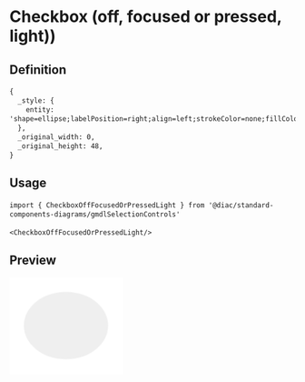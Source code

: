 # Checkbox (off, focused or pressed, light))

## Definition

```
{
  _style: { 
    entity: 'shape=ellipse;labelPosition=right;align=left;strokeColor=none;fillColor=#666666;opacity=10;sketch=0;html=1;',
  },
  _original_width: 0,
  _original_height: 48,
}
```

## Usage

```
import { CheckboxOffFocusedOrPressedLight } from '@diac/standard-components-diagrams/gmdlSelectionControls'

<CheckboxOffFocusedOrPressedLight/>
```

## Preview

<img src="./checkbox-off-focused-or-pressed-light.png" width="200"/>
